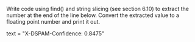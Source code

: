 Write code using find() and string slicing (see section 6.10) to extract the number at the end of the line below. Convert the extracted value to a floating point number and print it out.


text = "X-DSPAM-Confidence:    0.8475"
